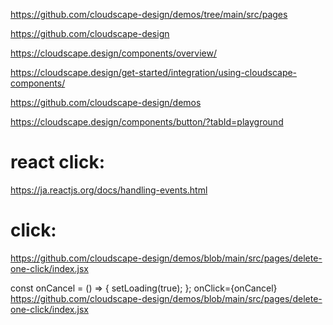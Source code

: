 https://github.com/cloudscape-design/demos/tree/main/src/pages

https://github.com/cloudscape-design

https://cloudscape.design/components/overview/

https://cloudscape.design/get-started/integration/using-cloudscape-components/

https://github.com/cloudscape-design/demos

https://cloudscape.design/components/button/?tabId=playground

# react click:
https://ja.reactjs.org/docs/handling-events.html

# click:
https://github.com/cloudscape-design/demos/blob/main/src/pages/delete-one-click/index.jsx


 const onCancel = () => {
    setLoading(true);
  };
onClick={onCancel}
https://github.com/cloudscape-design/demos/blob/main/src/pages/delete-one-click/index.jsx


